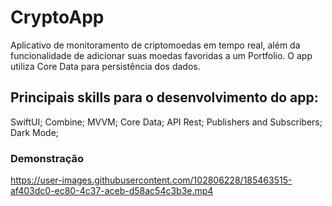 # CryptoApp
Aplicativo de monitoramento de criptomoedas em tempo real, além da funcionalidade de adicionar suas moedas favoridas a um Portfolio. O app utiliza Core Data para persistência dos dados.

## Principais skills para o desenvolvimento do app:
SwiftUI;
Combine;
MVVM;
Core Data;
API Rest;
Publishers and Subscribers;
Dark Mode;

### Demonstração

https://user-images.githubusercontent.com/102806228/185463515-af403dc0-ec80-4c37-aceb-d58ac54c3b3e.mp4
